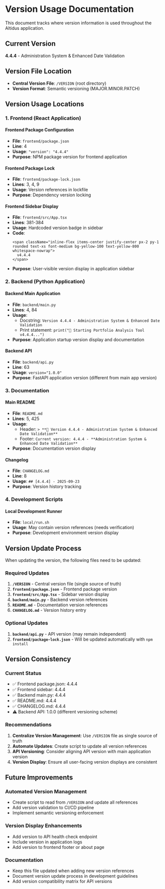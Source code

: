 # Version Usage Documentation

This document tracks where version information is used throughout the Altidus application.

## Current Version
**4.4.4** - Administration System & Enhanced Date Validation

## Version File Location
- **Central Version File**: `/VERSION` (root directory)
- **Version Format**: Semantic versioning (MAJOR.MINOR.PATCH)

## Version Usage Locations

### 1. Frontend (React Application)

#### Frontend Package Configuration
- **File**: `frontend/package.json`
- **Line**: 4
- **Usage**: `"version": "4.4.4"`
- **Purpose**: NPM package version for frontend application

#### Frontend Package Lock
- **File**: `frontend/package-lock.json`
- **Lines**: 3, 4, 9
- **Usage**: Version references in lockfile
- **Purpose**: Dependency version locking

#### Frontend Sidebar Display
- **File**: `frontend/src/App.tsx`
- **Lines**: 381-384
- **Usage**: Hardcoded version badge in sidebar
- **Code**:
  ```tsx
  <span className="inline-flex items-center justify-center px-2 py-1 rounded text-xs font-medium bg-yellow-100 text-yellow-800 whitespace-nowrap">
    v4.4.4
  </span>
  ```
- **Purpose**: User-visible version display in application sidebar

### 2. Backend (Python Application)

#### Backend Main Application
- **File**: `backend/main.py`
- **Lines**: 4, 84
- **Usage**: 
  - Docstring: `Version 4.4.4 - Administration System & Enhanced Date Validation`
  - Print statement: `print("🚀 Starting Portfolio Analysis Tool v4.4.4...")`
- **Purpose**: Application startup version display and documentation

#### Backend API
- **File**: `backend/api.py`
- **Line**: 63
- **Usage**: `version="1.0.0"`
- **Purpose**: FastAPI application version (different from main app version)

### 3. Documentation

#### Main README
- **File**: `README.md`
- **Lines**: 5, 425
- **Usage**:
  - Header: `> **🚀 Version 4.4.4 - Administration System & Enhanced Date Validation**`
  - Footer: `Current version: 4.4.4 - **Administration System & Enhanced Date Validation**`
- **Purpose**: Documentation version display

#### Changelog
- **File**: `CHANGELOG.md`
- **Line**: 8
- **Usage**: `## [4.4.4] - 2025-09-23`
- **Purpose**: Version history tracking

### 4. Development Scripts

#### Local Development Runner
- **File**: `local/run.sh`
- **Usage**: May contain version references (needs verification)
- **Purpose**: Development environment version display

## Version Update Process

When updating the version, the following files need to be updated:

### Required Updates
1. **`/VERSION`** - Central version file (single source of truth)
2. **`frontend/package.json`** - Frontend package version
3. **`frontend/src/App.tsx`** - Sidebar version display
4. **`backend/main.py`** - Backend version references
5. **`README.md`** - Documentation version references
6. **`CHANGELOG.md`** - Version history entry

### Optional Updates
1. **`backend/api.py`** - API version (may remain independent)
2. **`frontend/package-lock.json`** - Will be updated automatically with `npm install`

## Version Consistency

### Current Status
- ✅ Frontend package.json: 4.4.4
- ✅ Frontend sidebar: 4.4.4
- ✅ Backend main.py: 4.4.4
- ✅ README.md: 4.4.4
- ✅ CHANGELOG.md: 4.4.4
- ⚠️ Backend API: 1.0.0 (different versioning scheme)

### Recommendations
1. **Centralize Version Management**: Use `/VERSION` file as single source of truth
2. **Automate Updates**: Create script to update all version references
3. **API Versioning**: Consider aligning API version with main application version
4. **Version Display**: Ensure all user-facing version displays are consistent

## Future Improvements

### Automated Version Management
- Create script to read from `/VERSION` and update all references
- Add version validation to CI/CD pipeline
- Implement semantic versioning enforcement

### Version Display Enhancements
- Add version to API health check endpoint
- Include version in application logs
- Add version to frontend footer or about page

### Documentation
- Keep this file updated when adding new version references
- Document version update process in development guidelines
- Add version compatibility matrix for API versions
